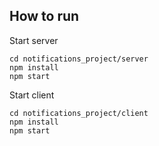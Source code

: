 ## How to run

Start server
```
cd notifications_project/server
npm install
npm start
```

Start client
```
cd notifications_project/client
npm install
npm start
```
